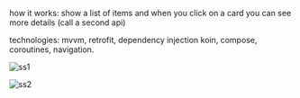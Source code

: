 how it works: 
show a list of items and when you click on a card you can see more details (call a second api)

technologies:
mvvm,
retrofit,
dependency injection koin,
compose,
coroutines,
navigation.

![ss1](https://github.com/marlemblink/schoolComposeUi/assets/153971756/d4a3be70-75bb-419c-b778-a68537d9f807)

![ss2](https://github.com/marlemblink/schoolComposeUi/assets/153971756/6138e620-ed1c-4978-a63f-8fece115100b)

